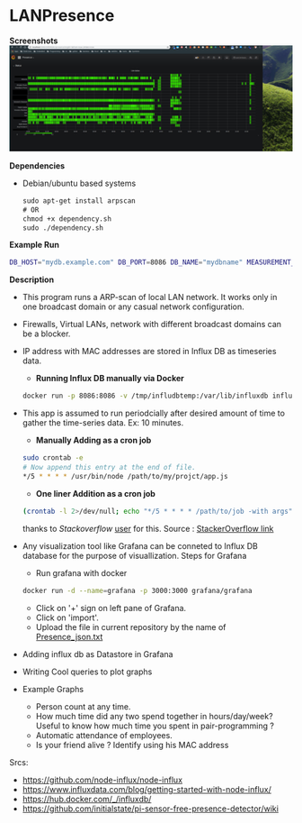 # LANPresence

**Screenshots**
![Presence demo screenshots ](/PresenceDemo.png "LANPresence Demo")

**Dependencies**

-   Debian/ubuntu based systems

        sudo apt-get install arpscan
        # OR
        chmod +x dependency.sh
        sudo ./dependency.sh
    
**Example Run**
```sh
DB_HOST="mydb.example.com" DB_PORT=8086 DB_NAME="mydbname" MEASUREMENT_NAME="mymeasurement" DB_USERNAME="user" DB_PASSWORD="supersecretpassword" LOG_LEVEL="debug" node app.js
```

**Description**
-   This program runs a ARP-scan of local LAN network.  It works only in one broadcast domain or any casual network configuration.
-   Firewalls, Virtual LANs, network with different broadcast domains can be a blocker.  
-   IP address with MAC addresses are stored in Influx DB as timeseries data.
    - **Running Influx DB manually via Docker**
    ```sh
    docker run -p 8086:8086 -v /tmp/infludbtemp:/var/lib/influxdb influxdb
    ```
-   This app is assumed to run periodcially after desired amount of time to gather the time-series data. Ex: 10 minutes.
    - **Manually Adding as a cron job**
    ```sh
    sudo crontab -e
    # Now append this entry at the end of file.
    */5 * * * * /usr/bin/node /path/to/my/projct/app.js
    ```
    
    - **One liner Addition as a cron job**
    ```sh
    (crontab -l 2>/dev/null; echo "*/5 * * * * /path/to/job -with args") | crontab -
    ```
    thanks to *Stackoverflow* [user](https://stackoverflow.com/users/45978/joe-casadonte) for this.
    Source : [StackerOverflow link](https://stackoverflow.com/questions/4880290/how-do-i-create-a-crontab-through-a-script)

-   Any visualization tool like Grafana can be conneted to Influx DB database for the purpose of visuallization.
    Steps for Grafana
    -   Run grafana with docker
    ```sh
    docker run -d --name=grafana -p 3000:3000 grafana/grafana
    ```
    -   Click on '+' sign on left pane of Grafana.
    -   Click on 'import'.
    -   Upload the file in current repository by the name of [Presence_json.txt](Presence_json.txt)

    

- Adding influx db as Datastore in Grafana
- Writing Cool queries to plot graphs
- Example Graphs
    -   Person count at any time.
    -   How much time did any two spend together in hours/day/week? Useful to know how much time you spent in pair-programming ?
    -   Automatic attendance of employees.
    -   Is your friend alive ? Identify using his MAC address



Srcs:
-   https://github.com/node-influx/node-influx
-   https://www.influxdata.com/blog/getting-started-with-node-influx/
-   https://hub.docker.com/_/influxdb/
-   https://github.com/initialstate/pi-sensor-free-presence-detector/wiki

